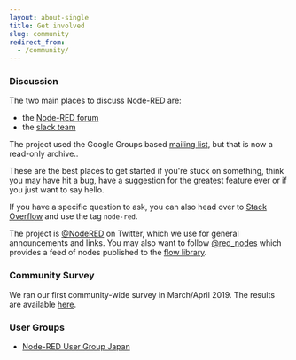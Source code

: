 ```yaml
---
layout: about-single
title: Get involved
slug: community
redirect_from:
  - /community/
---
```


### Discussion

The two main places to discuss Node-RED are:

 - the [Node-RED forum](https://discourse.nodered.org)
 - the [slack team](https://nodered.org/slack)

The project used the Google Groups based [mailing list](https://groups.google.com/forum/#!forum/node-red), but
that is now a read-only archive..

These are the best places to get started if you're stuck on something, think you may
have hit a bug, have a suggestion for the greatest feature ever or if you just
want to say hello.

If you have a specific question to ask, you can also head over to
[Stack Overflow](https://stackoverflow.com/questions/tagged/node-red) and use
the tag `node-red`.

The project is [@NodeRED](https://twitter.com/nodered) on Twitter, which we use
for general announcements and links. You may also want to follow [@red_nodes](https://twitter.com/red_nodes)
which provides a feed of nodes published to the [flow library](https://flows.nodered.org).

### Community Survey

We ran our first community-wide survey in March/April 2019. The results are
available [here](/about/community/survey/2019).

### User Groups

- [Node-RED User Group Japan](https://nodered.jp/)
